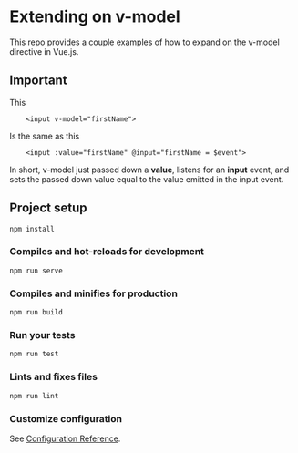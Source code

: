 # Extending on v-model

This repo provides a couple examples of how to expand on the v-model directive in Vue.js.


## Important
This
```
	<input v-model="firstName">
```
Is the same as this
```
	<input :value="firstName" @input="firstName = $event">
```

In short, v-model just passed down a **value**, listens for an **input** event, and sets the passed down value equal to the value emitted in the input event. 









## Project setup
```
npm install
```

### Compiles and hot-reloads for development
```
npm run serve
```

### Compiles and minifies for production
```
npm run build
```

### Run your tests
```
npm run test
```

### Lints and fixes files
```
npm run lint
```

### Customize configuration
See [Configuration Reference](https://cli.vuejs.org/config/).
